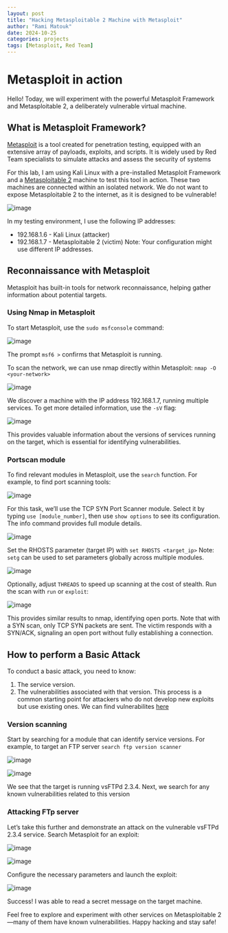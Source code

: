 ```yaml
---
layout: post
title: "Hacking Metasploitable 2 Machine with Metasploit"
author: "Rami Matouk"
date: 2024-10-25
categories: projects
tags: [Metasploit, Red Team]
---
```



# Metasploit in action

Hello! Today, we will experiment with the powerful Metasploit Framework and Metasploitable 2, a deliberately vulnerable virtual machine.

## What is Metasploit Framework?
[Metasploit](https://www.metasploit.com/) is a tool created for penetration testing, equipped with an extensive array of payloads, exploits, and scripts. It is widely used by Red Team specialists to simulate attacks and assess the security of systems

For this lab, I am using Kali Linux with a pre-installed Metasploit Framework and a [Metasploitable 2](https://docs.rapid7.com/metasploit/metasploitable-2/) machine to test this tool in action. These two machines are connected within an isolated network. We do not want to expose Metasploitable 2 to the internet, as it is designed to be vulnerable!

![image](https://github.com/user-attachments/assets/14bc7d8c-03a6-4761-b182-4c77c3eb5057)

In my testing environment, I use the following IP addresses:
- 192.168.1.6 - Kali Linux (attacker)
- 192.168.1.7 - Metasploitable 2 (victim)
Note: Your configuration might use different IP addresses.

## Reconnaissance with Metasploit
Metasploit has built-in tools for network reconnaissance, helping gather information about potential targets.

### Using Nmap in Metasploit

To start Metasploit, use the `sudo msfconsole` command:

![image](https://github.com/user-attachments/assets/5fbfe0b5-9061-4c8e-aef7-5a538262b114)

The prompt `msf6 >` confirms that Metasploit is running.

To scan the network, we can use nmap directly within Metasploit:
```nmap -O <your-network>```

![image](https://github.com/user-attachments/assets/1143a876-dc19-40f0-a8f2-e091a9550a91)

We discover a machine with the IP address 192.168.1.7, running multiple services. To get more detailed information, use the `-sV` flag:

![image](https://github.com/user-attachments/assets/084edb5d-cb68-432b-a36f-0b2b186b2777)

This provides valuable information about the versions of services running on the target, which is essential for identifying vulnerabilities.

### Portscan module
To find relevant modules in Metasploit, use the `search` function. For example, to find port scanning tools:

![image](https://github.com/user-attachments/assets/5435d8d0-cae9-4f99-8225-8a49b211965d)

For this task, we’ll use the TCP SYN Port Scanner module. Select it by typing `use [module_number]`, then use `show options` to see its configuration. The info command provides full module details.

![image](https://github.com/user-attachments/assets/fbaab1e9-357a-491f-80e1-3b1b8310a975)

Set the RHOSTS parameter (target IP) with 
```set RHOSTS <target_ip>```
Note: `setg` can be used to set parameters globally across multiple modules.

![image](https://github.com/user-attachments/assets/86c52691-096d-4210-ae0c-c9b031aa5804)

Optionally, adjust `THREADS` to speed up scanning at the cost of stealth.
Run the scan with `run` or `exploit`:

![image](https://github.com/user-attachments/assets/cda95b80-b730-489e-b128-18ed0573c174)

This provides similar results to nmap, identifying open ports. Note that with a SYN scan, only TCP SYN packets are sent. The victim responds with a SYN/ACK, signaling an open port without fully establishing a connection.

## How to perform a Basic Attack
To conduct a basic attack, you need to know:
1. The service version.
2. The vulnerabilities associated with that version.
This process is a common starting point for attackers who do not develop new exploits but use existing ones. We can find vulnerabilites [here](https://www.exploit-db.com/)

### Version scanning
Start by searching for a module that can identify service versions. For example, to target an FTP server `search ftp version scanner`

![image](https://github.com/user-attachments/assets/b0b34907-8967-49a7-8319-aaef20900138)

![image](https://github.com/user-attachments/assets/35fb4854-a399-481e-a9af-80cabee4c9b1)

We see that the target is running vsFTPd 2.3.4. Next, we search for any known vulnerabilities related to this version

### Attacking FTp server
Let’s take this further and demonstrate an attack on the vulnerable vsFTPd 2.3.4 service. Search Metasploit for an exploit:

![image](https://github.com/user-attachments/assets/26f3d679-1598-49a6-a133-8d8c32939e86)

![image](https://github.com/user-attachments/assets/c6e4d09a-5406-471e-b36f-6c4e6942750a)

Configure the necessary parameters and launch the exploit:

![image](https://github.com/user-attachments/assets/9830ce16-c0ff-4367-bb70-51d811e7d07f)

Success! I was able to read a secret message on the target machine.


Feel free to explore and experiment with other services on Metasploitable 2—many of them have known vulnerabilities. Happy hacking and stay safe!

